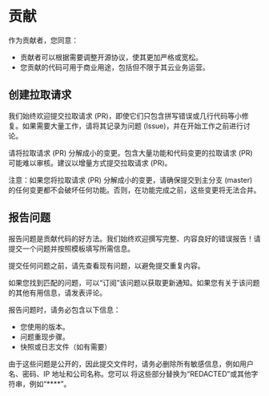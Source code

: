 ﻿# 贡献

作为贡献者，您同意：

- 贡献者可以根据需要调整开源协议，使其更加严格或宽松。
- 您贡献的代码可用于商业用途，包括但不限于其云业务运营。

## 创建拉取请求
我们始终欢迎提交拉取请求 (PR)，即使它们只包含拼写错误或几行代码等小修复。如果需要大量工作，请将其记录为问题 (Issue)，并在开始工作之前进行讨论。

请将拉取请求 (PR) 分解成小的变更。包含大量功能和代码变更的拉取请求 (PR) 可能难以审核。建议以增量方式提交拉取请求 (PR)。

注意：如果您将拉取请求 (PR) 分解成小的变更，请确保提交到主分支 (master) 的任何变更都不会破坏任何功能。否则，在功能完成之前，这些变更将无法合并。

## 报告问题
报告问题是贡献代码的好方法。我们始终欢迎撰写完整、内容良好的错误报告！请提交一个问题并按照模板填写所需信息。

提交任何问题之前，请先查看现有问题，以避免提交重复内容。

如果您找到匹配的问题，可以“订阅”该问题以获取更新通知。如果您有关于该问题的其他有用信息，请发表评论。

报告问题时，请务必包含以下信息：

* 您使用的版本。
* 问题重现步骤。
* 快照或日志文件（如有需要）

由于这些问题是公开的，因此提交文件时，请务必删除所有敏感信息，例如用户名、密码、IP 地址和公司名称。您可以
将这些部分替换为“REDACTED”或其他字符串，例如“****”。